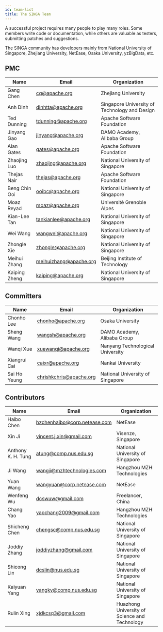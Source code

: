```yaml
---
id: team-list
title: The SINGA Team
---
```


<!--- Licensed to the Apache Software Foundation (ASF) under one or more contributor license agreements.  See the NOTICE file distributed with this work for additional information regarding copyright ownership.  The ASF licenses this file to you under the Apache License, Version 2.0 (the "License"); you may not use this file except in compliance with the License.  You may obtain a copy of the License at http://www.apache.org/licenses/LICENSE-2.0 Unless required by applicable law or agreed to in writing, software distributed under the License is distributed on an "AS IS" BASIS, WITHOUT WARRANTIES OR CONDITIONS OF ANY KIND, either express or implied.  See the License for the specific language governing permissions and limitations under the License.  -->

A successful project requires many people to play many roles. Some members write
code or documentation, while others are valuable as testers, submitting patches
and suggestions.

The SINGA community has developers mainly from National University of Singapore,
Zhejiang University, NetEase, Osaka University, yzBigData, etc.

## PMC

| Name          | Email                  | Organization                                  |
| ------------- | ---------------------- | --------------------------------------------- |
| Gang Chen     | cg@apache.org          | Zhejiang University                           |
| Anh Dinh      | dinhtta@apache.org     | Singapore University of Technology and Design |
| Ted Dunning   | tdunning@apache.org    | Apache Software Foundation                    |
| Jinyang Gao   | jinyang@apache.org     | DAMO Academy, Alibaba Group                   |
| Alan Gates    | gates@apache.org       | Apache Software Foundation                    |
| Zhaojing Luo  | zhaojing@apache.org    | National University of Singapore              |
| Thejas Nair   | thejas@apache.org      | Apache Software Foundation                    |
| Beng Chin Ooi | ooibc@apache.org       | National University of Singapore              |
| Moaz Reyad    | moaz@apache.org        | Université Grenoble Alpes                     |
| Kian-Lee Tan  | tankianlee@apache.org  | National University of Singapore              |
| Wei Wang      | wangwei@apache.org     | National University of Singapore              |
| Zhongle Xie   | zhongle@apache.org     | National University of Singapore              |
| Meihui Zhang  | meihuizhang@apache.org | Beijing Institute of Technology               |
| Kaiping Zheng | kaiping@apache.org     | National University of Singapore              |

## Committers

| Name         | Email                   | Organization                     |
| ------------ | ----------------------- | -------------------------------- |
| Chonho Lee   | chonho@apache.org       | Osaka University                 |
| Sheng Wang   | wangsh@apache.org       | DAMO Academy, Alibaba Group      |
| Wanqi Xue    | xuewanqi@apache.org     | Nanyang Technological University |
| Xiangrui Cai | caixr@apache.org        | Nankai University                |
| Sai Ho Yeung | chrishkchris@apache.org | National University of Singapore |

## Contributors

| Name               | Email                        | Organization                                  |
| ------------------ | ---------------------------- | --------------------------------------------- |
| Haibo Chen         | hzchenhaibo@corp.netease.com | NetEase                                       |
| Xin Ji             | vincent.j.xin@gmail.com      | Visenze, Singapore                            |
| Anthony K. H. Tung | atung@comp.nus.edu.sg        | National University of Singapore              |
| Ji Wang            | wangji@mzhtechnologies.com   | Hangzhou MZH Technologies                     |
| Yuan Wang          | wangyuan@corp.netease.com    | NetEase                                       |
| Wenfeng Wu         | dcswuw@gmail.com             | Freelancer, China                             |
| Chang Yao          | yaochang2009@gmail.com       | Hangzhou MZH Technologies                     |
| Shicheng Chen      | chengsc@comp.nus.edu.sg      | National University of Singapore              |
| Joddiy Zhang       | joddiyzhang@gmail.com        | National University of Singapore              |
| Shicong Lin        | dcslin@nus.edu.sg            | National University of Singapore              |
| Kaiyuan Yang       | yangky@comp.nus.edu.sg       | National University of Singapore              |
| Rulin Xing         | xjdkcsq3@gmail.com           | Huazhong University of Science and Technology |
